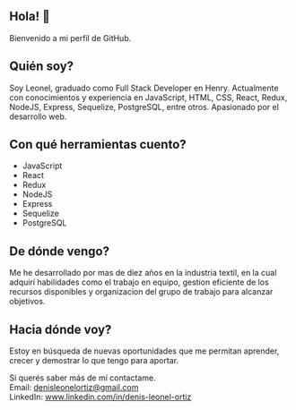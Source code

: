 ## Hola! 👋
Bienvenido a mi perfil de GitHub.

## Quién soy?
Soy Leonel, graduado como Full Stack Developer en Henry. Actualmente con conocimientos y experiencia en JavaScript, HTML, CSS, React, Redux, NodeJS, Express, Sequelize, PostgreSQL, entre otros. Apasionado por el desarrollo web.

## Con qué herramientas cuento?
<ul>
  <li>JavaScript</li>
  <li>React</li>
  <li>Redux</li>
  <li>NodeJS</li>
  <li>Express</li>
  <li>Sequelize</li>
  <li>PostgreSQL</li>
</ul> 

## De dónde vengo?
Me he desarrollado por mas de diez años en la industria textil, en la cual adquirí habilidades como el trabajo en equipo, gestion eficiente de los recursos disponibles y organizacion del grupo de trabajo para alcanzar objetivos.

## Hacia dónde voy?
Estoy en búsqueda de nuevas oportunidades que me permitan aprender, crecer y demostrar lo que tengo para aportar. 


Si querés saber más de mí contactame.  
Email: denisleonelortiz@gmail.com  
LinkedIn: www.linkedin.com/in/denis-leonel-ortiz
<!--
**denisleonelortiz/denisleonelortiz** is a ✨ _special_ ✨ repository because its `README.md` (this file) appears on your GitHub profile.

Here are some ideas to get you started:

- 🔭 I’m currently working on ...
- 🌱 I’m currently learning ...
- 👯 I’m looking to collaborate on ...
- 🤔 I’m looking for help with ...
- 💬 Ask me about ...
- 📫 How to reach me: ...
- 😄 Pronouns: ...
- ⚡ Fun fact: ...
-->
